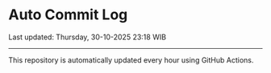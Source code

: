 # Auto Commit Log

Last updated: Thursday, 30-10-2025 23:18 WIB

---

This repository is automatically updated every hour using GitHub Actions.
